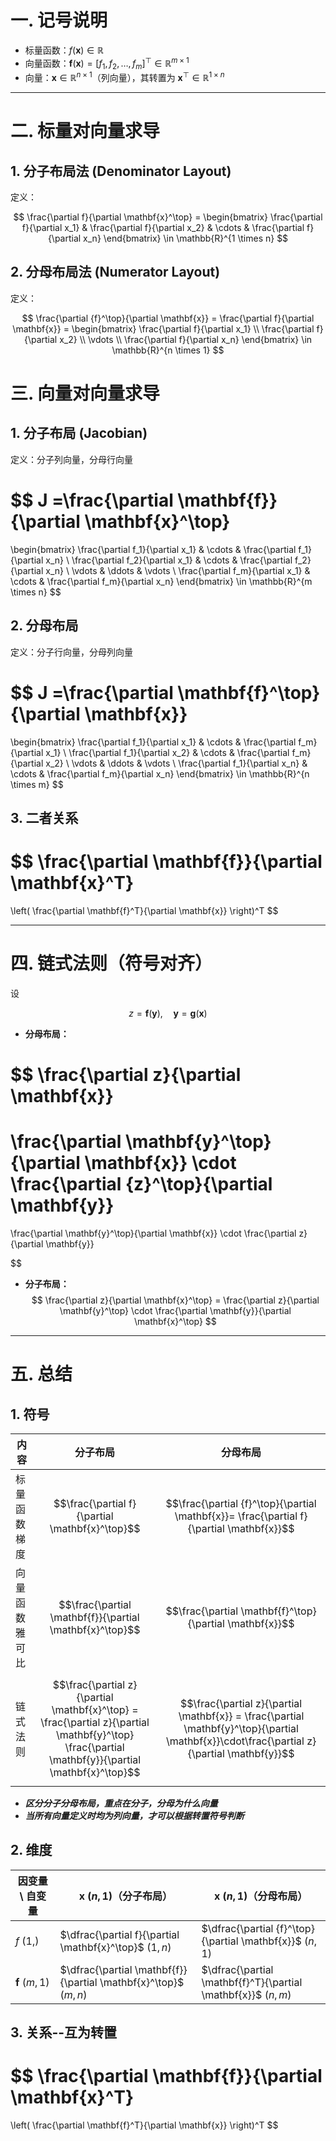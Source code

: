 
# 一. 记号说明  

- 标量函数：$f(\mathbf{x}) \in \mathbb{R}$  
- 向量函数：$\mathbf{f}(\mathbf{x}) = [f_1, f_2, \dots, f_m]^\top \in \mathbb{R}^{m \times 1}$ 
- 向量：$\mathbf{x} \in \mathbb{R}^{n \times 1}$（列向量），其转置为 $\mathbf{x}^\top \in \mathbb{R}^{1 \times n}$  

---

# 二. 标量对向量求导  

## 1. 分子布局法 (Denominator Layout)

定义：

$$
\frac{\partial f}{\partial \mathbf{x}^\top} 
= \begin{bmatrix}
\frac{\partial f}{\partial x_1} &
\frac{\partial f}{\partial x_2} &
\cdots &
\frac{\partial f}{\partial x_n}
\end{bmatrix}
\in \mathbb{R}^{1 \times n}
$$

## 2. 分母布局法 (Numerator Layout)

定义：

$$
\frac{\partial {f}^\top}{\partial \mathbf{x}}
= \frac{\partial f}{\partial \mathbf{x}}
= \begin{bmatrix}
\frac{\partial f}{\partial x_1} \\
\frac{\partial f}{\partial x_2} \\
\vdots \\
\frac{\partial f}{\partial x_n}
\end{bmatrix}
\in \mathbb{R}^{n \times 1}
$$

# 三. 向量对向量求导

## 1. **分子布局 (Jacobian)**
定义：分子列向量，分母行向量

$$
J 
=\frac{\partial \mathbf{f}}{\partial \mathbf{x}^\top}
=
\begin{bmatrix}
\frac{\partial f_1}{\partial x_1} & \cdots & \frac{\partial f_1}{\partial x_n} \\
\frac{\partial f_2}{\partial x_1} & \cdots & \frac{\partial f_2}{\partial x_n} \\
\vdots & \ddots & \vdots \\
\frac{\partial f_m}{\partial x_1} & \cdots & \frac{\partial f_m}{\partial x_n}
\end{bmatrix}
\in \mathbb{R}^{m \times n}
$$

## 2. **分母布局**
定义：分子行向量，分母列向量

$$
J
=\frac{\partial \mathbf{f}^\top}{\partial \mathbf{x}}
=
\begin{bmatrix}
\frac{\partial f_1}{\partial x_1} & \cdots & \frac{\partial f_m}{\partial x_1} \\
\frac{\partial f_1}{\partial x_2} & \cdots & \frac{\partial f_m}{\partial x_2} \\
\vdots & \ddots & \vdots \\
\frac{\partial f_1}{\partial x_n} & \cdots & \frac{\partial f_m}{\partial x_n}
\end{bmatrix}
\in \mathbb{R}^{n \times m}
$$
## 3. 二者关系

$$
\frac{\partial \mathbf{f}}{\partial \mathbf{x}^T}
=
\left( \frac{\partial \mathbf{f}^T}{\partial \mathbf{x}} \right)^T
$$

---

# 四. 链式法则（符号对齐）

设  

$$
z = \mathbf f(\mathbf{y}), \quad \mathbf{y} = \mathbf g(\mathbf{x})
$$

- **分母布局：**

$$
\frac{\partial z}{\partial \mathbf{x}}
=
\frac{\partial \mathbf{y}^\top}{\partial \mathbf{x}}
\cdot
\frac{\partial {z}^\top}{\partial \mathbf{y}}
=
\frac{\partial \mathbf{y}^\top}{\partial \mathbf{x}}
\cdot
\frac{\partial z}{\partial \mathbf{y}}

$$
- **分子布局：**
$$
\frac{\partial z}{\partial \mathbf{x}^\top}
=
\frac{\partial z}{\partial \mathbf{y}^\top}
\cdot
\frac{\partial \mathbf{y}}{\partial \mathbf{x}^\top}
$$

---

# 五. 总结

## 1. 符号

| 内容      | 分子布局                                                                                                                                               | 分母布局                                                                                                                                         |
| ------- | -------------------------------------------------------------------------------------------------------------------------------------------------- | -------------------------------------------------------------------------------------------------------------------------------------------- |
| 标量函数梯度  | $$\frac{\partial f}{\partial \mathbf{x}^\top}$$                                                                                                    | $$\frac{\partial {f}^\top}{\partial \mathbf{x}}= \frac{\partial f}{\partial \mathbf{x}}$$                                                    |
| 向量函数雅可比 | $$\frac{\partial \mathbf{f}}{\partial \mathbf{x}^\top}$$                                                                                           | $$\frac{\partial \mathbf{f}^\top}{\partial \mathbf{x}}$$                                                                                     |
| 链式法则    | $$\frac{\partial z}{\partial \mathbf{x}^\top} = \frac{\partial z}{\partial \mathbf{y}^\top} \frac{\partial \mathbf{y}}{\partial \mathbf{x}^\top}$$ | $$\frac{\partial z}{\partial \mathbf{x}} = \frac{\partial \mathbf{y}^\top}{\partial \mathbf{x}}\cdot\frac{\partial z}{\partial \mathbf{y}}$$ |
- ***区分分子分母布局，重点在分子，分母为什么向量***
- ***当所有向量定义时均为列向量，才可以根据转置符号判断***
## 2. 维度

| 因变量 \ 自变量            | $\mathbf{x} \ (n,1)$（分子布局）                                      | $\mathbf{x} \ (n,1)$（分母布局）                                   |
| -------------------- | --------------------------------------------------------------- | ------------------------------------------------------------ |
| $f \ (1,)$           | $\dfrac{\partial f}{\partial \mathbf{x}^\top}$ $(1,n)$          | $\dfrac{\partial {f}^\top}{\partial \mathbf{x}}$ $(n,1)$     |
| $\mathbf{f} \ (m,1)$ | $\dfrac{\partial \mathbf{f}}{\partial \mathbf{x}^\top}$ $(m,n)$ | $\dfrac{\partial \mathbf{f}^T}{\partial \mathbf{x}}$ $(n,m)$ |

## 3. 关系--互为转置

$$
\frac{\partial \mathbf{f}}{\partial \mathbf{x}^T}
=
\left( \frac{\partial \mathbf{f}^T}{\partial \mathbf{x}} \right)^T
$$


